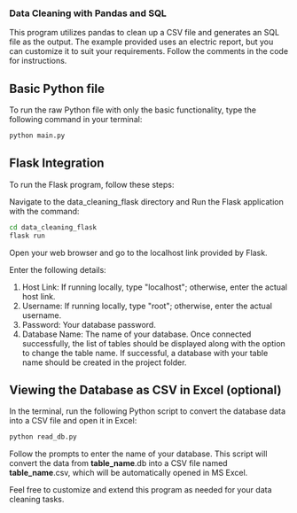 ### Data Cleaning with Pandas and SQL

This program utilizes pandas to clean up a CSV file and generates an SQL file as the output. The example provided uses an electric report, but you can customize it to suit your requirements. Follow the comments in the code for instructions.

## Basic Python file

To run the raw Python file with only the basic functionality, type the following command in your terminal:

```bash
python main.py
```


## Flask Integration
To run the Flask program, follow these steps:

Navigate to the data_cleaning_flask directory and Run the Flask application with the command:
```bash
cd data_cleaning_flask
flask run
```
Open your web browser and go to the localhost link provided by Flask.

Enter the following details:

1. Host Link: If running locally, type "localhost"; otherwise, enter the actual host link. 
2. Username: If running locally, type "root"; otherwise, enter the actual username.
3. Password: Your database password.
4. Database Name: The name of your database.
Once connected successfully, the list of tables should be displayed along with the option to change the table name. If successful, a database with your table name should be created in the project folder.

## Viewing the Database as CSV in Excel (optional)

In the terminal, run the following Python script to convert the database data into a CSV file and open it in Excel:

```bash
python read_db.py
```
Follow the prompts to enter the name of your database. This script will convert the data from **table_name**.db into a CSV file named **table_name**.csv, which will be automatically opened in MS Excel.

Feel free to customize and extend this program as needed for your data cleaning tasks.
